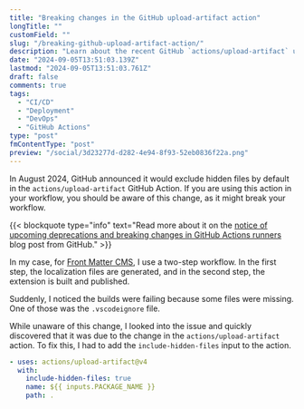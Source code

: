 ```yaml
---
title: "Breaking changes in the GitHub upload-artifact action"
longTitle: ""
customField: ""
slug: "/breaking-github-upload-artifact-action/"
description: "Learn about the recent GitHub `actions/upload-artifact` update that excludes hidden files by default, impacting workflows."
date: "2024-09-05T13:51:03.139Z"
lastmod: "2024-09-05T13:51:03.761Z"
draft: false
comments: true
tags:
  - "CI/CD"
  - "Deployment"
  - "DevOps"
  - "GitHub Actions"
type: "post"
fmContentType: "post"
preview: "/social/3d23277d-d282-4e94-8f93-52eb0836f22a.png"
---
```


In August 2024, GitHub announced it would exclude hidden files by default in the `actions/upload-artifact` GitHub Action. If you are using this action in your workflow, you should be aware of this change, as it might break your workflow.

{{< blockquote type="info" text="Read more about it on the [notice of upcoming deprecations and breaking changes in GitHub Actions runners](https://github.blog/changelog/2024-08-19-notice-of-upcoming-deprecations-and-breaking-changes-in-github-actions-runners/) blog post from GitHub." >}}

In my case, for [Front Matter CMS](https://frontmatter.codes), I use a two-step workflow. In the first step, the localization files are generated, and in the second step, the extension is built and published.

Suddenly, I noticed the builds were failing because some files were missing. One of those was the `.vscodeignore` file.

While unaware of this change, I looked into the issue and quickly discovered that it was due to the change in the `actions/upload-artifact` action. To fix this, I had to add the `include-hidden-files` input to the action.

```yaml  3
- uses: actions/upload-artifact@v4
  with:
    include-hidden-files: true
    name: ${{ inputs.PACKAGE_NAME }}
    path: .
```